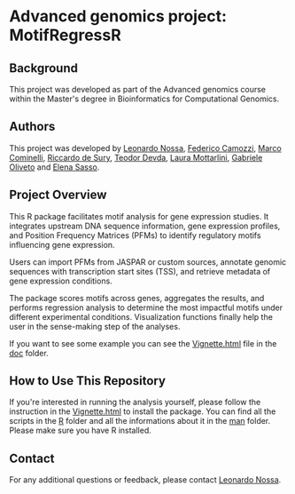 # Advanced genomics project: MotifRegressR


## Background
This project was developed as part of the Advanced genomics course within the Master's degree in 
Bioinformatics for Computational Genomics.

## Authors
This project was developed by [Leonardo Nossa](https://github.com/LeonardoNossa), 
[Federico Camozzi](https://github.com/Federico-Camozzi), [Marco Cominelli](https://github.com/marco-cominelli01), 
[Riccardo de Sury](), [Teodor Devda](https://github.com/doroteo17), [Laura Mottarlini](),
[Gabriele Oliveto](https://github.com/Gab-23) and [Elena Sasso](https://github.com/elenasasso).


## Project Overview
This R package facilitates motif analysis for gene expression studies. It 
integrates upstream DNA sequence information, gene expression profiles, and 
Position Frequency Matrices (PFMs) to identify regulatory motifs influencing 
gene expression.

Users can import PFMs from JASPAR or custom sources, annotate genomic sequences 
with transcription start sites (TSS), and retrieve metadata of gene expression 
conditions.

The package scores motifs across genes, aggregates the results, and performs 
regression analysis to determine the most impactful motifs under different 
experimental conditions. Visualization functions finally help the user in the 
sense-making step of the analyses.


If you want to see some example you can see the [Vignette.html](Vignette.html) file in the [doc](doc) folder.

## How to Use This Repository
If you're interested in running the analysis yourself, please follow the instruction in the [Vignette.html](Vignette.html) 
to install the package.
You can find all the scripts in the [R](R) folder and all the informations about it in the [man](man) folder. 
Please make sure you have R installed.


## Contact
For any additional questions or feedback, please contact [Leonardo Nossa](mailto:leonardo.nossa@studenti.unimi.it).
